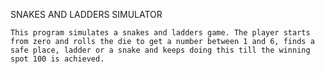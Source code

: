 SNAKES AND LADDERS SIMULATOR

	This program simulates a snakes and ladders game. The player starts from zero and rolls the die to get a number between 1 and 6, finds a safe place, ladder or a snake and keeps doing this till the winning spot 100 is achieved.

